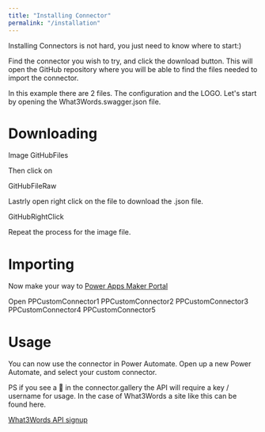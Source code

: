 ```yaml
---
title: "Installing Connector"
permalink: "/installation"
---
```

Installing Connectors is not hard, you just need to know where to start:)

Find the connector you wish to try, and click the download button. This will open the GitHub repository where you will be able to find the files needed to import the connector. 

In this example there are 2 files. The configuration and the LOGO. Let's start by opening the What3Words.swagger.json file.

# Downloading

Image GitHubFiles

Then click on

GitHubFileRaw

Lastrly open right click on the file to download the .json file. 

GitHubRightClick

Repeat the process for the image file. 

# Importing

Now make your way to <a target="_blank" href="https://make.powerapps.com/">Power Apps Maker Portal</a>

Open
PPCustomConnector1
PPCustomConnector2
PPCustomConnector3
PPCustomConnector4
PPCustomConnector5

# Usage
You can now use the connector in Power Automate. Open up a new Power Automate, and select your custom connector. 

PS if you see a 💎 in the connector.gallery the API will require a key / username for usage. In the case of What3Words a site like this can be found here. 

<a target="_blank" href="https://what3words.com/select-plan?referrer=/public-api&currency=USD">What3Words API signup</a>

